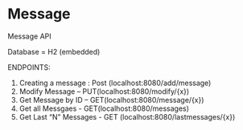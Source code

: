 # Message
Message API

Database = H2 (embedded)

ENDPOINTS:
1.	Creating a message : Post (localhost:8080/add/message)
2.	Modify Message – PUT(localhost:8080/modify/{x})
3.	Get Message by ID – GET(localhost:8080/message/{x})
4.  Get all Messgaes - GET(localhost:8080/messages)
5.	Get Last “N” Messages - GET (localhost:8080/lastmessages/{x})
